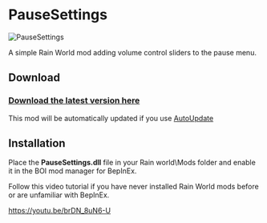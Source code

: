 # PauseSettings
![PauseSettings](https://i.imgur.com/4VIyWoM.png)

A simple Rain World mod adding volume control sliders to the pause menu.

## Download

### [Download the latest version here](https://github.com/LeeMoriya/PauseSettings/releases/tag/v1.0)

This mod will be automatically updated if you use [AutoUpdate](https://beestuff.pythonanywhere.com/audb/api/mods/0/0/download/latest)

## Installation

Place the **PauseSettings.dll** file in your Rain world\Mods folder and enable it in the BOI mod manager for BepInEx.

Follow this video tutorial if you have never installed Rain World mods before or are unfamiliar with BepInEx.

https://youtu.be/brDN_8uN6-U
